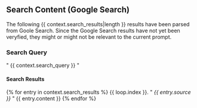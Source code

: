 ## Search Content (Google Search)
The following {{ context.search_results|length }} results have been parsed from Goole Search. Since the Google Search results have not yet been veryfied, they might or might not be relevant to the current prompt.

### Search Query
" {{ context.search_query }} "

#### Search Results
{% for entry in context.search_results %}
{{ loop.index }}. " _{{ entry.source }}_ "
{{ entry.content }}
{% endfor %}

